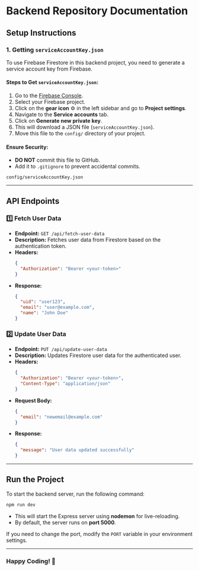 # Backend Repository Documentation

## Setup Instructions

### 1. Getting `serviceAccountKey.json`
To use Firebase Firestore in this backend project, you need to generate a service account key from Firebase.

#### **Steps to Get `serviceAccountKey.json`**:
1. Go to the [Firebase Console](https://console.firebase.google.com/).
2. Select your Firebase project.
3. Click on the **gear icon** ⚙️ in the left sidebar and go to **Project settings**.
4. Navigate to the **Service accounts** tab.
5. Click on **Generate new private key**.
6. This will download a JSON file (`serviceAccountKey.json`).
7. Move this file to the `config/` directory of your project.

#### **Ensure Security:**
- **DO NOT** commit this file to GitHub.
- Add it to `.gitignore` to prevent accidental commits.

```gitignore
config/serviceAccountKey.json
```

---

## API Endpoints

### 1️⃣ **Fetch User Data**
- **Endpoint:** `GET /api/fetch-user-data`
- **Description:** Fetches user data from Firestore based on the authentication token.
- **Headers:**
  ```json
  {
    "Authorization": "Bearer <your-token>"
  }
  ```
- **Response:**
  ```json
  {
    "uid": "user123",
    "email": "user@example.com",
    "name": "John Doe"
  }
  ```

### 2️⃣ **Update User Data**
- **Endpoint:** `PUT /api/update-user-data`
- **Description:** Updates Firestore user data for the authenticated user.
- **Headers:**
  ```json
  {
    "Authorization": "Bearer <your-token>",
    "Content-Type": "application/json"
  }
  ```
- **Request Body:**
  ```json
  {
    "email": "newemail@example.com"
  }
  ```
- **Response:**
  ```json
  {
    "message": "User data updated successfully"
  }
  ```

---

## Run the Project

To start the backend server, run the following command:

```bash
npm run dev
```

- This will start the Express server using **nodemon** for live-reloading.
- By default, the server runs on **port 5000**.

If you need to change the port, modify the `PORT` variable in your environment settings.

---

### **Happy Coding! 🚀**

